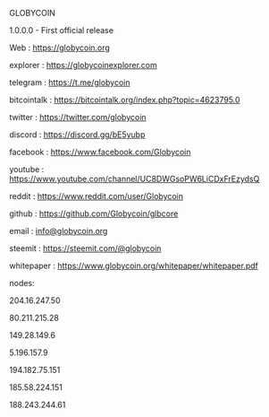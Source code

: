 GLOBYCOIN

1.0.0.0 - First official release 

Web : https://globycoin.org

explorer : https://globycoinexplorer.com

telegram : https://t.me/globycoin

bitcointalk :  https://bitcointalk.org/index.php?topic=4623795.0

twitter : https://twitter.com/globycoin

discord : https://discord.gg/bE5yubp

facebook : https://www.facebook.com/Globycoin

youtube : https://www.youtube.com/channel/UC8DWGsoPW6LiCDxFrEzydsQ

reddit : https://www.reddit.com/user/Globycoin

github : https://github.com/Globycoin/glbcore

email : info@globycoin.org

steemit : https://steemit.com/@globycoin

whitepaper : https://www.globycoin.org/whitepaper/whitepaper.pdf

nodes:

204.16.247.50

80.211.215.28

149.28.149.6

5.196.157.9

194.182.75.151

185.58.224.151

188.243.244.61

